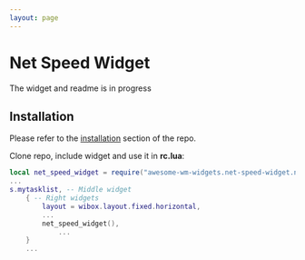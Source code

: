 ```yaml
---
layout: page
---
```

# Net Speed Widget

The widget and readme is in progress

## Installation

Please refer to the [installation](https://github.com/streetturtle/awesome-wm-widgets#installation) section of the repo.

Clone repo, include widget and use it in **rc.lua**:

```lua
local net_speed_widget = require("awesome-wm-widgets.net-speed-widget.net-speed")
...
s.mytasklist, -- Middle widget
	{ -- Right widgets
    	layout = wibox.layout.fixed.horizontal,
		...
		net_speed_widget(),
    		...
	}
	...
```
